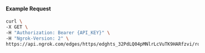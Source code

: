 <!-- Code generated for API Clients. DO NOT EDIT. -->

#### Example Request

```bash
curl \
-X GET \
-H "Authorization: Bearer {API_KEY}" \
-H "Ngrok-Version: 2" \
https://api.ngrok.com/edges/https/edghts_32PdLQ04pMNlrLcVuTK9HARfzvi/routes/edghtsrt_32PdLQOtrGqDvRsJmxjNzv25Jgo/oidc
```
